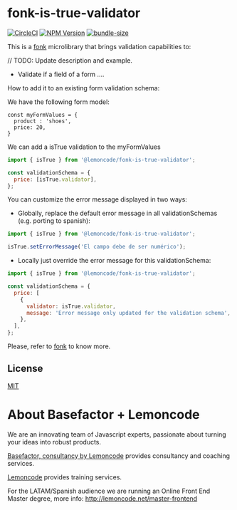 # fonk-is-true-validator

[![CircleCI](https://badgen.net/github/status/Lemoncode/fonk-is-true-validator/master/ci?icon=circleci&label=circleci)](https://circleci.com/gh/Lemoncode/fonk-is-true-validator/tree/master)
[![NPM Version](https://badgen.net/npm/v/@lemoncode/fonk-is-true-validator?icon=npm&label=npm)](https://www.npmjs.com/package/@lemoncode/fonk-is-true-validator)
[![bundle-size](https://badgen.net/bundlephobia/min/@lemoncode/fonk-is-true-validator)](https://bundlephobia.com/result?p=@lemoncode/fonk-is-true-validator)

This is a [fonk](https://github.com/Lemoncode/fonk) microlibrary that brings validation capabilities to:

// TODO: Update description and example.

- Validate if a field of a form ....

How to add it to an existing form validation schema:

We have the following form model:

```
const myFormValues = {
  product : 'shoes',
  price: 20,
}
```

We can add a isTrue validation to the myFormValues

```javascript
import { isTrue } from '@lemoncode/fonk-is-true-validator';

const validationSchema = {
  price: [isTrue.validator],
};
```

You can customize the error message displayed in two ways:

- Globally, replace the default error message in all validationSchemas (e.g. porting to spanish):

```javascript
import { isTrue } from '@lemoncode/fonk-is-true-validator';

isTrue.setErrorMessage('El campo debe de ser numérico');
```

- Locally just override the error message for this validationSchema:

```javascript
import { isTrue } from '@lemoncode/fonk-is-true-validator';

const validationSchema = {
  price: [
    {
      validator: isTrue.validator,
      message: 'Error message only updated for the validation schema',
    },
  ],
};
```

Please, refer to [fonk](https://github.com/Lemoncode/fonk) to know more.

## License

[MIT](./LICENSE)

# About Basefactor + Lemoncode

We are an innovating team of Javascript experts, passionate about turning your ideas into robust products.

[Basefactor, consultancy by Lemoncode](http://www.basefactor.com) provides consultancy and coaching services.

[Lemoncode](http://lemoncode.net/services/en/#en-home) provides training services.

For the LATAM/Spanish audience we are running an Online Front End Master degree, more info: http://lemoncode.net/master-frontend
